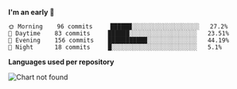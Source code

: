 <!--START_SECTION:waka-->
**I'm an early 🐤** 

```text
🌞 Morning    96 commits     ██████░░░░░░░░░░░░░░░░░░░   27.2% 
🌆 Daytime    83 commits     ██████░░░░░░░░░░░░░░░░░░░   23.51% 
🌃 Evening    156 commits    ███████████░░░░░░░░░░░░░░   44.19% 
🌙 Night      18 commits     █░░░░░░░░░░░░░░░░░░░░░░░░   5.1%

```


**Languages used per repository**

![Chart not found](https://github.com/prabhatdev/prabhatdev/blob/master/charts/repo.png) 


<!--END_SECTION:waka-->
